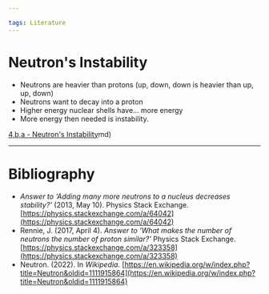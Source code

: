 ```yaml
---

tags: Literature
---
```


# Neutron's Instability

- Neutrons are heavier than protons (up, down, down is heavier than up, up, down)
- Neutrons want to decay into a proton
- Higher energy nuclear shells have… more energy
- More energy then needed is instability.

[4,b,a - Neutron's Instability](4,b,a%20-%20Neutron's%20Instability.md)md)

---

# Bibliography

- _Answer to ‘Adding many more neutrons to a nucleus decreases stability?’_ (2013, May 10). Physics Stack Exchange. [https://physics.stackexchange.com/a/64042](https://physics.stackexchange.com/a/64042)
- Rennie, J. (2017, April 4). _Answer to ‘What makes the number of neutrons the number of proton similar?’_ Physics Stack Exchange. [https://physics.stackexchange.com/a/323358](https://physics.stackexchange.com/a/323358)
- Neutron. (2022). In _Wikipedia_. [https://en.wikipedia.org/w/index.php?title=Neutron&oldid=1111915864](https://en.wikipedia.org/w/index.php?title=Neutron&oldid=1111915864)